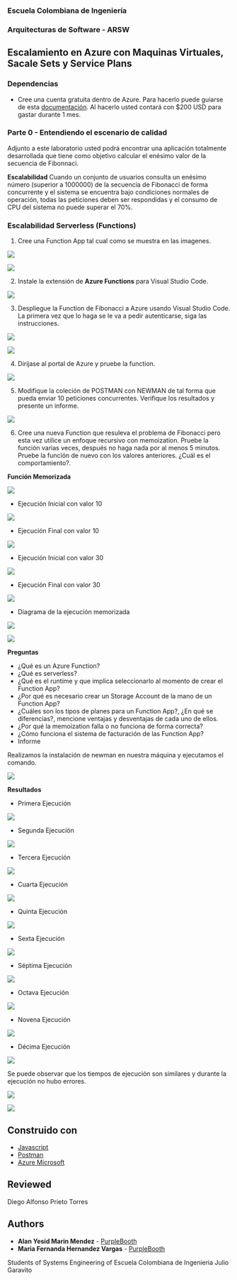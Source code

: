 ### Escuela Colombiana de Ingeniería
### Arquitecturas de Software - ARSW

## Escalamiento en Azure con Maquinas Virtuales, Sacale Sets y Service Plans

### Dependencias
* Cree una cuenta gratuita dentro de Azure. Para hacerlo puede guiarse de esta [documentación](https://azure.microsoft.com/en-us/free/search/?&ef_id=Cj0KCQiA2ITuBRDkARIsAMK9Q7MuvuTqIfK15LWfaM7bLL_QsBbC5XhJJezUbcfx-qAnfPjH568chTMaAkAsEALw_wcB:G:s&OCID=AID2000068_SEM_alOkB9ZE&MarinID=alOkB9ZE_368060503322_%2Bazure_b_c__79187603991_kwd-23159435208&lnkd=Google_Azure_Brand&dclid=CjgKEAiA2ITuBRDchty8lqPlzS4SJAC3x4k1mAxU7XNhWdOSESfffUnMNjLWcAIuikQnj3C4U8xRG_D_BwE). Al hacerlo usted contará con $200 USD para gastar durante 1 mes.

### Parte 0 - Entendiendo el escenario de calidad

Adjunto a este laboratorio usted podrá encontrar una aplicación totalmente desarrollada que tiene como objetivo calcular el enésimo valor de la secuencia de Fibonnaci.

**Escalabilidad**
Cuando un conjunto de usuarios consulta un enésimo número (superior a 1000000) de la secuencia de Fibonacci de forma concurrente y el sistema se encuentra bajo condiciones normales de operación, todas las peticiones deben ser respondidas y el consumo de CPU del sistema no puede superar el 70%.

### Escalabilidad Serverless (Functions)

1. Cree una Function App tal cual como se muestra en las  imagenes.

![](images/part3/part3-function-config.png)

![](images/part3/part3-function-configii.png)

2. Instale la extensión de **Azure Functions** para Visual Studio Code.

![](images/part3/part3-install-extension.png)

3. Despliegue la Function de Fibonacci a Azure usando Visual Studio Code. La primera vez que lo haga se le va a pedir autenticarse, siga las instrucciones.

![](images/part3/part3-deploy-function-1.png)

![](images/part3/part3-deploy-function-2.png)

4. Dirijase al portal de Azure y pruebe la function.

![](images/part3/part3-test-function.png)

5. Modifique la coleción de POSTMAN con NEWMAN de tal forma que pueda enviar 10 peticiones concurrentes. Verifique los resultados y presente un informe.

![](https://github.com/mariahv9/ARSWLab9/blob/main/resources/postman.png)

6. Cree una nueva Function que resuleva el problema de Fibonacci pero esta vez utilice un enfoque recursivo con memoization. Pruebe la función varias veces, después no haga nada por al menos 5 minutos. Pruebe la función de nuevo con los valores anteriores. ¿Cuál es el comportamiento?.

**Función Memorizada**

![](https://github.com/mariahv9/ARSWLab9/blob/main/resources/memoF.png)

* Ejecución Inicial con valor 10

![](https://github.com/mariahv9/ARSWLab9/blob/main/resources/inicio10.png)

* Ejecución Final con valor 10

![](https://github.com/mariahv9/ARSWLab9/blob/main/resources/fin10.png)

* Ejecución Inicial con valor 30

![](https://github.com/mariahv9/ARSWLab9/blob/main/resources/inicio30.png)

* Ejecución Final con valor 30

![](https://github.com/mariahv9/ARSWLab9/blob/main/resources/fin30.png)

* Diagrama de la ejecución memorizada

![](https://github.com/mariahv9/ARSWLab9/blob/main/resources/memomemo.png)

![](https://github.com/mariahv9/ARSWLab9/blob/main/resources/ejecucionMemo.png)

**Preguntas**

* ¿Qué es un Azure Function?
* ¿Qué es serverless?
* ¿Qué es el runtime y que implica seleccionarlo al momento de crear el Function App?
* ¿Por qué es necesario crear un Storage Account de la mano de un Function App?
* ¿Cuáles son los tipos de planes para un Function App?, ¿En qué se diferencias?, mencione ventajas y desventajas de cada uno de ellos.
* ¿Por qué la memoization falla o no funciona de forma correcta?
* ¿Cómo funciona el sistema de facturación de las Function App?
* Informe

Realizamos la instalación de newman en nuestra máquina y ejecutamos el comando.

![](https://github.com/mariahv9/ARSWLab9/blob/main/resources/proof1.png)

**Resultados**

* Primera Ejecución

![](https://github.com/mariahv9/ARSWLab9/blob/main/resources/1.png)

* Segunda Ejecución

![](https://github.com/mariahv9/ARSWLab9/blob/main/resources/2.png)

* Tercera Ejecución

![](https://github.com/mariahv9/ARSWLab9/blob/main/resources/3.png)

* Cuarta Ejecución

![](https://github.com/mariahv9/ARSWLab9/blob/main/resources/4.png)

* Quinta Ejecución

![](https://github.com/mariahv9/ARSWLab9/blob/main/resources/5.png)

* Sexta Ejecución

![](https://github.com/mariahv9/ARSWLab9/blob/main/resources/6.png)

* Séptima Ejecución

![](https://github.com/mariahv9/ARSWLab9/blob/main/resources/7.png)

* Octava Ejecución

![](https://github.com/mariahv9/ARSWLab9/blob/main/resources/8.png)

* Novena Ejecución

![](https://github.com/mariahv9/ARSWLab9/blob/main/resources/9.png)

* Décima Ejecución

![](https://github.com/mariahv9/ARSWLab9/blob/main/resources/10.png)

Se puede observar que los tiempos de ejecución son similares y durante la ejecución no hubo errores.

![](https://github.com/mariahv9/ARSWLab9/blob/main/resources/10est.png)

![](https://github.com/mariahv9/ARSWLab9/blob/main/resources/new.png)


## Construido con 

* [Javascript](https://www.javascript.com/)
* [Postman](https://www.postman.com/) 
* [Azure Microsoft](https://azure.microsoft.com/) 

## Reviewed

Diego Alfonso Prieto Torres

## Authors

* **Alan Yesid Marin Mendez** - [PurpleBooth](https://github.com/Elan-MarMEn)
* **Maria Fernanda Hernandez Vargas** - [PurpleBooth](https://github.com/mariahv9)


Students of Systems Engineering of Escuela Colombiana de Ingenieria Julio Garavito 
